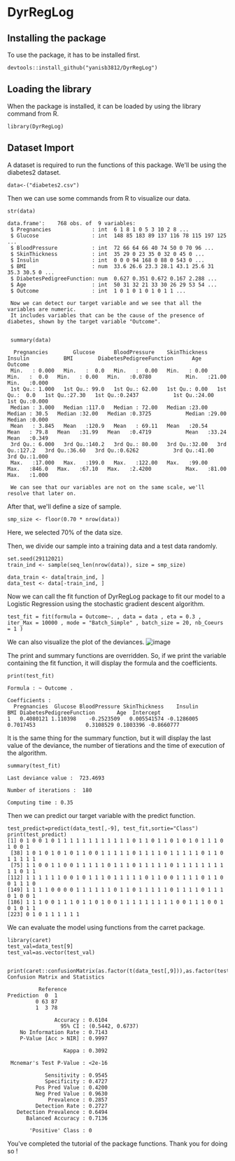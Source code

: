 # DyrRegLog

## Installing the package
To use the package, it has to be installed first.

```
devtools::install_github("yanisb3812/DyrRegLog")
```

## Loading the library
When the package is installed, it can be loaded by using the library command from R.

```
library(DyrRegLog)
```

## Dataset Import

A dataset is required to run the functions of this package. We'll be using the diabetes2 dataset.

```
data<-("diabetes2.csv")
```

Then we can use some commands from R to visualize our data.

```
str(data)

data.frame':	768 obs. of  9 variables:
 $ Pregnancies             : int  6 1 8 1 0 5 3 10 2 8 ...
 $ Glucose                 : int  148 85 183 89 137 116 78 115 197 125 ...
 $ BloodPressure           : int  72 66 64 66 40 74 50 0 70 96 ...
 $ SkinThickness           : int  35 29 0 23 35 0 32 0 45 0 ...
 $ Insulin                 : int  0 0 0 94 168 0 88 0 543 0 ...
 $ BMI                     : num  33.6 26.6 23.3 28.1 43.1 25.6 31 35.3 30.5 0 ...
 $ DiabetesPedigreeFunction: num  0.627 0.351 0.672 0.167 2.288 ...
 $ Age                     : int  50 31 32 21 33 30 26 29 53 54 ...
 $ Outcome                 : int  1 0 1 0 1 0 1 0 1 1 ...
 
 Now we can detect our target variable and we see that all the variables are numeric.
 It includes variables that can be the cause of the presence of diabetes, shown by the target variable "Outcome".
 
 
 summary(data)
 
  Pregnancies        Glucose      BloodPressure    SkinThickness      Insulin           BMI        DiabetesPedigreeFunction      Age           Outcome     
 Min.   : 0.000   Min.   :  0.0   Min.   :  0.00   Min.   : 0.00   Min.   :  0.0   Min.   : 0.00   Min.   :0.0780           Min.   :21.00   Min.   :0.000  
 1st Qu.: 1.000   1st Qu.: 99.0   1st Qu.: 62.00   1st Qu.: 0.00   1st Qu.:  0.0   1st Qu.:27.30   1st Qu.:0.2437           1st Qu.:24.00   1st Qu.:0.000  
 Median : 3.000   Median :117.0   Median : 72.00   Median :23.00   Median : 30.5   Median :32.00   Median :0.3725           Median :29.00   Median :0.000  
 Mean   : 3.845   Mean   :120.9   Mean   : 69.11   Mean   :20.54   Mean   : 79.8   Mean   :31.99   Mean   :0.4719           Mean   :33.24   Mean   :0.349  
 3rd Qu.: 6.000   3rd Qu.:140.2   3rd Qu.: 80.00   3rd Qu.:32.00   3rd Qu.:127.2   3rd Qu.:36.60   3rd Qu.:0.6262           3rd Qu.:41.00   3rd Qu.:1.000  
 Max.   :17.000   Max.   :199.0   Max.   :122.00   Max.   :99.00   Max.   :846.0   Max.   :67.10   Max.   :2.4200           Max.   :81.00   Max.   :1.000
 
 We can see that our variables are not on the same scale, we'll resolve that later on.
 ```
 After that, we'll define a size of sample.
 
 ```
 smp_size <- floor(0.70 * nrow(data))
 ```
 Here, we selected 70% of the data size.
 
 Then, we divide our sample into a training data and a test data randomly.
 
 ```
 set.seed(29112021)
 train_ind <- sample(seq_len(nrow(data)), size = smp_size)

 data_train <- data[train_ind, ]
 data_test <- data[-train_ind, ]
 ```

Now we can call the fit function of DyrRegLog package to fit our model to a Logistic Regression using the stochastic gradient descent algorithm.
```
test_fit = fit(formula = Outcome~. , data = data , eta = 0.3 , iter_Max = 10000 , mode = "Batch_Simple" , batch_size = 20, nb_Coeurs = 1 )
```
We can also visualize the plot of the deviances.
![image](https://user-images.githubusercontent.com/72911055/143915963-6803e291-85b4-4ef8-a339-8e311ca79d3d.png)


The print and summary functions are overridden.
So, if we print the variable containing the fit function, it will display the formula and the coefficients.
```
print(test_fit)

Formula : ~ Outcome . 

Coefficients : 
  Pregnancies  Glucose BloodPressure SkinThickness    Insulin       BMI DiabetesPedigreeFunction       Age  Intercept
1   0.4080121 1.110398    -0.2523509   0.005541574 -0.1286005 0.7017453                0.3108529 0.1803396 -0.8660777
```
It is the same thing for the summary function, but it will display the last value of 
the deviance, the number of tierations and the time of execution of the algorithm.
```
summary(test_fit)

Last deviance value :  723.4693 

Number of iterations :  180 

Computing time : 0.35
```

Then we can predict our target variable with the predict function.
```
test_predict=predict(data_test[,-9], test_fit,sortie="Class")
print(test_predict)
[1] 0 1 0 0 1 0 1 1 1 1 1 1 1 1 1 1 1 1 0 1 1 0 1 1 0 1 0 1 0 1 1 1 0 1 0 0 1
 [38] 1 0 1 0 1 0 1 0 1 1 0 0 1 1 1 1 1 0 1 1 1 1 0 1 1 1 1 1 0 1 1 0 1 1 1 1 1
 [75] 1 1 0 0 1 1 0 0 1 1 1 1 1 0 1 1 1 0 1 1 1 1 1 0 1 1 1 1 1 1 1 1 1 1 0 1 1
[112] 1 1 1 1 1 1 0 0 1 0 1 1 1 0 1 1 1 1 1 0 1 1 0 0 1 1 1 1 0 1 1 0 0 1 1 1 0
[149] 1 1 1 1 0 0 0 0 1 1 1 1 1 1 0 1 1 0 1 1 1 1 1 0 1 1 1 1 0 1 1 1 0 1 0 0 1
[186] 1 1 1 0 0 1 1 1 0 1 1 0 1 0 0 1 1 1 1 1 1 1 1 1 0 0 1 1 1 0 0 1 0 1 0 1 1
[223] 0 1 0 1 1 1 1 1 1
```
We can evaluate the model using functions from the carret package.

```
library(caret)
test_val=data_test[9]
test_val=as.vector(test_val)


print(caret::confusionMatrix(as.factor(t(data_test[,9])),as.factor(test_predict)))
Confusion Matrix and Statistics

          Reference
Prediction  0  1
         0 63 87
         1  3 78
                                          
               Accuracy : 0.6104          
                 95% CI : (0.5442, 0.6737)
    No Information Rate : 0.7143          
    P-Value [Acc > NIR] : 0.9997          
                                          
                  Kappa : 0.3092          
                                          
 Mcnemar's Test P-Value : <2e-16          
                                          
            Sensitivity : 0.9545          
            Specificity : 0.4727          
         Pos Pred Value : 0.4200          
         Neg Pred Value : 0.9630          
             Prevalence : 0.2857          
         Detection Rate : 0.2727          
   Detection Prevalence : 0.6494          
      Balanced Accuracy : 0.7136          
                                          
       'Positive' Class : 0  
```

You've completed  the tutorial of the package functions. 
Thank you for doing so !
